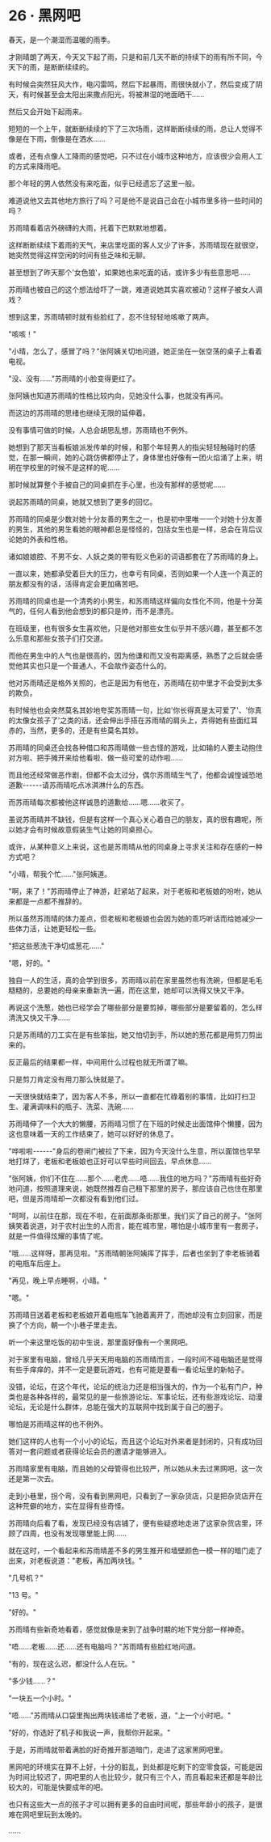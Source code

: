 <link rel="stylesheet" href="../../styles/text.css" />
<h1>26 · 黑网吧</h1>

春天，是一个潮湿而温暖的雨季。

才刚晴朗了两天，今天又下起了雨，只是和前几天不断的持续下的雨有所不同，今天下的雨，是断断续续的。

有时候会突然狂风大作，电闪雷鸣，然后下起暴雨，雨很快就小了，然后变成了阴天，有时候甚至会太阳出来撒点阳光，将被淋湿的地面晒干......

然后又会开始下起雨来。

短短的一个上午，就断断续续的下了三次场雨，这样断断续续的雨，总让人觉得不像是在下雨，倒像是在洒水......

或者，还有点像人工降雨的感觉吧，只不过在小城市这种地方，应该很少会用人工的方式来降雨吧。

那个年轻的男人依然没有来吃面，似乎已经遗忘了这里一般。

难道说他又去其他地方旅行了吗？可是他不是说自己会在小城市里多待一些时间的吗？

苏雨晴看着店外磅礴的大雨，托着下巴默默地想着。

这样断断续续下着雨的天气，来店里吃面的客人又少了许多，苏雨晴现在就很空，她突然觉得这样空闲的时间有些乏味和无聊。

甚至想到了昨天那个'女色狼'，如果她也来吃面的话，或许多少有些意思吧......

苏雨晴也被自己的这个想法给吓了一跳，难道说她其实喜欢被动？这样子被女人调戏？

想到这里，苏雨晴顿时就有些脸红了，忍不住轻轻地咳嗽了两声。

"咳咳！"

"小晴，怎么了，感冒了吗？"张阿姨关切地问道，她正坐在一张空荡的桌子上看着电视。

"没、没有......"苏雨晴的小脸变得更红了。

张阿姨也知道苏雨晴的性格比较内向，见她没什么事，也就没有再问。

而这边的苏雨晴的思绪也继续无限的延伸着。

没有事情可做的时候，人总会胡思乱想，苏雨晴也不例外。

她想到了那天当看板娘派发传单的时候，和那个年轻男人的指尖轻轻触碰时的感觉，在那一瞬间，她的心跳仿佛都停止了，身体里也好像有一团火焰涌了上来，明明在学校里的时候不是这样的呢......

那时候就算整个手被自己的同桌抓在手心里，也没有那样的感觉呢......

说起苏雨晴的同桌，她就又想到了更多的回忆。

苏雨晴的同桌是少数对她十分友善的男生之一，也是初中里唯一一个对她十分友善的男生，其他的男生看她的眼神都总是怪怪的，包括女生也是一样，总会在背后议论她的外表和性格。

诸如娘娘腔、不男不女、人妖之类的带有贬义色彩的词语都套在了苏雨晴的身上。

一直以来，她都承受着巨大的压力，也幸亏有同桌，否则如果一个人连一个真正的朋友都没有的话，活得肯定会更加痛苦吧。

苏雨晴的同桌也是一个清秀的小男生，和苏雨晴这样偏向女性化不同，他是十分英气的，任何人看到他会想到的都只是帅，而不是漂亮。

在班级里，也有很多女生喜欢他，只是他对那些女生似乎并不感兴趣，甚至都不怎么乐意和那些女孩子们打交道。

而他在男生中的人气也是很高的，因为他谦和而又没有距离感，熟悉了之后就会感觉他其实也只是一个普通人，不会故作姿态什么的。

他对苏雨晴还是格外关照的，也正是因为有他在，苏雨晴在初中里才不会受到太多的欺负。

有时候他也会突然莫名其妙地夸奖苏雨晴一句，比如'你长得真是太可爱了'、'你真的太像女孩子了'之类的话，还会伸出手搭在苏雨晴的肩头上，弄得她有些面红耳赤的，当然，更多的，还是有些莫名其妙。

苏雨晴的同桌还会找各种借口和苏雨晴做一些古怪的游戏，比如输的人要主动抱住对方啦、把手摊开来给他看啦、做一些可爱的动作啦......

而且他还经常做恶作剧，但都不会太过分，偶尔苏雨晴生气了，他都会诚惶诚恐地道歉------请苏雨晴吃点冰淇淋什么的东西。

而苏雨晴每次都被他这样诚恳的道歉给......嗯......收买了。

虽说苏雨晴并不缺钱，但是有这样一个真心关心着自己的朋友，真的很有趣呢，所以她才会有时候故意假装生气让她的同桌担心。

或许，从某种意义上来说，这也是苏雨晴从他的同桌身上寻求关注和存在感的一种方式吧？

"小晴，帮我个忙......"张阿姨道。

"啊，来了！"苏雨晴停止了神游，赶紧站了起来，对于老板和老板娘的吩咐，她从来都是一点都不推辞的。

所以虽然苏雨晴的体力差点，但老板和老板娘也会因为她的乖巧听话而给她减少一些体力活，让她更轻松一些。

"把这些葱洗干净切成葱花......"

"嗯，好的。"

独自一人的生活，真的会学到很多，苏雨晴以前在家里虽然也有洗碗，但都是毛毛糙糙的，总要她的母亲来重新洗一遍，而在这里，她却可以洗得又快又干净。

再说这个洗葱，她也已经学会了哪些部分是要剪掉，哪些部分是要留着的，怎么样清洗又快又干净......

只是苏雨晴的刀工实在是有些笨拙，她又怕切到手，所以她的葱花都是用剪刀剪出来的。

反正最后的结果都一样，中间用什么过程也就无所谓了嘛。

只是剪刀肯定没有用刀那么快就是了。

一天很快就结束了，因为客人不多，所以一直都在忙碌着别的事情，比如打扫卫生、灌满调味料的瓶子、洗菜、洗碗......

苏雨晴伸了一个大大的懒腰，苏雨晴习惯了在下班的时候走出面馆伸个懒腰，因为这也意味着一天的工作结束了，她可以好好的休息了。

"哗啦啦------"身后的卷闸门被拉了下来，因为今天没什么生意，所以面馆也早早地打烊了，老板和老板娘也正好可以早些时间回去，早点休息......

"张阿姨，你们不住在......那个......老虎......唔......我住的地方吗？"苏雨晴有些好奇地问道，按照道理来说，她既然推荐自己租下那里的房子，那应该自己也住在那里吧，但是苏雨晴却一次都没有看到他们过。

"呵呵，以前住在那，现在不啦，在前面那条街那里，我们买了自己的房子。"张阿姨笑着说道，对于农村出生的人而言，能在城市里，哪怕是小城市里有一套房子，就是一件值得炫耀的事情了呢。

"哦......这样呀，那再见啦。"苏雨晴朝张阿姨挥了挥手，后者也坐到了李老板骑着的电瓶车后座上。

"再见，晚上早点睡啊，小晴。"

"嗯。"

苏雨晴目送着老板和老板娘开着电瓶车飞驰着离开了，而她却没有立刻回家，而是换了个方向，朝一个小巷子里走去。

听一个来这里吃饭的初中生说，那里面好像有一个黑网吧。

对于家里有电脑，曾经几乎天天用电脑的苏雨晴而言，一段时间不碰电脑还是觉得有些手痒痒的，并不一定是要玩游戏，也有可能是要看一看论坛里的新帖子。

没错，论坛，在这个年代，论坛的统治力还是相当强大的，作为一个私有门户，种类也是各种各样的，最常见的是一些旅游论坛、军事论坛，还有些游戏论坛、动漫论坛，无论是什么群体，总能在强大的互联网中找到属于自己的圈子。

哪怕是苏雨晴这样的也不例外。

她们这样的人也有一个小小的论坛，而且这个论坛对外来者是封闭的，只有成功回答对一套问题或者获得论坛会员的邀请才能够进入。

苏雨晴家里有电脑，而且她的父母管得也比较严，所以她从未去过黑网吧，这一次还是第一次去。

走到小巷里，拐个弯，没有看到黑网吧，只看到了一家杂货店，只是把杂货店开在这种荒僻的地方，实在显得有些奇怪。

苏雨晴向后看了看，发现已经没有店铺了，便有些疑惑地走进了这家杂货店里，环顾了四周，也没有发现哪里能上网......

就在这时，一个看起来和苏雨晴差不多的男生推开和墙壁颜色一模一样的暗门走了出来，对老板说道："老板，再加两块钱。"

"几号机？"

"13 号。"

"好的。"

苏雨晴有些新奇地看着，感觉就像是来到了战争时期的地下党分部一样神奇。

"唔......老板......还......还有电脑吗？"苏雨晴有些脸红地问道。

"有的，现在这么迟，都没什么人在玩。"

"多少钱......？"

"一块五一个小时。"

"唔......"苏雨晴从口袋里掏出两块钱递给了老板，道，"上一个小时吧。"

"好的，你选好了机子和我说一声，我帮你开起来。"

于是，苏雨晴就带着满脸的好奇推开那道暗门，走进了这家黑网吧里。

黑网吧的环境实在算不上好，十分的脏乱，到处都是吃剩下的空零食袋，可能是因为时间比较迟了，网吧里的人也比较少，就只有三个人，而且看起来还都是年龄比较大的，可能是快要成年的吧。

也只有这些大一点的孩子才可以拥有更多的自由时间呢，那些年龄小的孩子，是很难在网吧里玩到太晚的。

......
